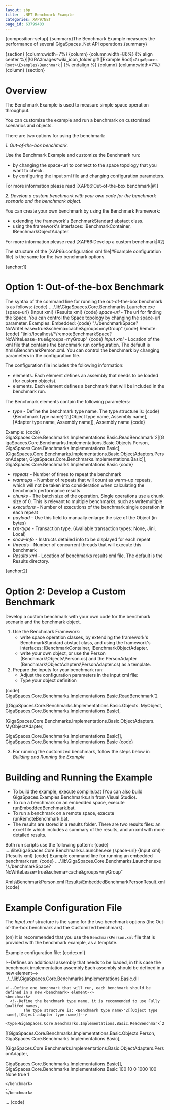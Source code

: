 ```yaml
---
layout: sbp
title:  .NET Benchmark Example
categories: XAP97NET
page_id: 63799403
---
```


{composition-setup}
{summary}The Benchmark Example measures the performance of several GigaSpaces .Net API operations.{summary}

{section}
{column:width=7%}
{column}
{column:width=86%}
{% align center %}||!GRA:Images^wiki_icon_folder.gif!||Example Root|`<GigaSpaces Root>\Examples\Benchmark` |
{% endalign %}
{column}
{column:width=7%}
{column}
{section}

# Overview

The Benchmark Example is used to measure simple space operation throughput.

You can customize the example and run a benchmark on customized scenarios and objects.

There are two options for using the benchmark:

*1. Out-of-the-box benchmark.*

Use the Benchmark Example and customize the Benchmark run:
- by changing the space-url to connect to the space topology that you want to check.
- by configuring the input xml file and changing configuration parameters.

For more information please read [XAP66:Out-of-the-box benchmark|#1]

*2. Develop a custom benchmark with your own code for the benchmark scenario and the benchmark object.*

You can create your own benchmark by using the Benchmark Framework:
- extending the framework's BenchmarkStandard abstact class.
- using the framework's interfaces: IBenchmarkContainer, IBenchmarkObjectAdapter.

For more information please read [XAP66:Develop a custom benchmark|#2]

The structure of the [XAP66:configuration xml file|#Example configuration file] is the same for the two benchmark options.

{anchor:1}

# Option 1: Out-of-the-box Benchmark

The syntax of the command line for running the out-of-the-box benchmark is as follows:
{code}
..\..\lib\GigaSpaces.Core.Benchmarks.Launcher.exe {space-url}  {Input xml} {Results xml}
{code}
*space-url* \- The url for finding the Space. You can control the Space topology by changing the space-url parameter.
Examples:
Embedded:
{code}
"/./benchmarkSpace?NoWriteLease=true&schema=cache&groups=myGroup"
{code}
Remote:
{code}
"jini://localhost/*/remoteBenchmarkSpace?NoWriteLease=true&groups=myGroup"
{code}
*Input xml* \- Location of the xml file that contains the benchmark run configuration. The default is Xmls\BenchmarkPerson.xml.
You can control the benchmark by changing parameters in the configuration file.

The configuration file includes the following information:
-  *<assembly>* elements. Each element defines an assembly that needs to be loaded (for custom objects).
-  *<Benchmark>* elements. Each element defines a benchmark that will be included in the benchmark run.

The Benchmark elements contain the following parameters:
- *type* \- Define the benchmark type name. The type structure is:
{code}
{Benchmark type name}`2[[Object type name, Assembly name],[Adapter type name, Assembly name]], Assembly name
{code}

Example:
{code}
<type>GigaSpaces.Core.Benchmarks.Implementations.Basic.ReadBenchmark`2[[GigaSpaces.Core.Benchmarks.Implementations.Basic.Objects.Person,
GigaSpaces.Core.Benchmarks.Implementations.Basic],[GigaSpaces.Core.Benchmarks.Implementations.Basic.ObjectAdapters.PersonAdapter,
GigaSpaces.Core.Benchmarks.Implementations.Basic]], GigaSpaces.Core.Benchmarks.Implementations.Basic</type>
{code}

- *repeats* \- Number of times to repeat the benchmark
- *warmups* \- Number of repeats that will count as warm-up repeats, which will not be taken into consideration when calculating the benchmark performance results
- *chunks* \- The batch size of the operation. Single operations use a chunk size of 0. This is relevant to multiple benchmarks, such as writemultiple
- *executions* \- Number of executions of the benchmark single operation in each repeat
- *payload* \- Use this field to manually enlarge the size of the Object (in bytes)
- *txn-type* \- Transaction type. (Available transaction types: None, Jini, Local)
- *show-info* \- Instructs detailed info to be displayed for each repeat
- *threads* \- Number of concurrent threads that will execute this benchmark
- *Results xml* \- Location of benchmarks results xml file. The default is the Results directory.

{anchor:2}

# Option 2: Develop a Custom Benchmark

Develop a custom benchmark with your own code for the benchmark scenario and the benchmark object.

1. Use the Benchmark Framework:
    - write space operation classes, by extending the framework's BenchmarkStandard abstact class, and using the framework's interfaces: IBenchmarkContainer, IBenchmarkObjectAdapter.
    - write your own object, or use the Person (Benchmark\Objects\Person.cs) and the PersonAdapter (Benchmark\ObjectAdapters\PersonAdapter.cs) as a template.
2. Prepare the inputs for your benchmark run:
    - Adjust the configuration parameters in the input xml file:
    - Type your object definition

{code}
<type>GigaSpaces.Core.Benchmarks.Implementations.Basic.ReadBenchmark`2

[[GigaSpaces.Core.Benchmarks.Implementations.Basic.Objects. MyObject, GigaSpaces.Core.Benchmarks.Implementations.Basic],

[GigaSpaces.Core.Benchmarks.Implementations.Basic.ObjectAdapters. MyObjectAdapter,

 GigaSpaces.Core.Benchmarks.Implementations.Basic]], GigaSpaces.Core.Benchmarks.Implementations.Basic
</type>
{code}

3. For running the customized benchmark, follow the steps below in *Building and Running the Example*

# Building and Running the Example

- To build the example, execute compile.bat (You can also build GigaSpaces.Examples.Benchmarks.sln from Visual Studio).
- To run a benchmark on an embedded space, execute runEmbeddedBenchmark.bat.
- To run a benchmark on a remote space, execute runRemoteBenchmark.bat.
- The results are stored in a results folder. There are two results files: an excel file which includes a summary of the results, and an xml with more detailed results.

Both run scripts use the following pattern:
{code}
..\..\lib\GigaSpaces.Core.Benchmarks.Launcher.exe {space-url}  {Input xml} {Results xml}
{code}
Example command line for running an embedded benchmark run:
{code}
..\..\lib\GigaSpaces.Core.Benchmarks.Launcher.exe "/./benchmarkSpace?NoWriteLease=true&schema=cache&groups=myGroup"

 Xmls\BenchmarkPerson.xml Results\EmbeddedBenchmarkPersonResult.xml
{code}

# Example Configuration File

The *Input xml* structure is the same for the two benchmark options (the Out-of-the-box benchmark and the Customized benchmark).

(on) It is recommended that you use the `BenchmarkPerson.xml` file that is provided with the benchmark example, as a template.

Example configuration file:
{code:xml}
<?xml version="1.0" encoding="UTF-8"?>
<benchmarks>
  !--Defines an additional assembly that needs to be loaded, in this case the benchmark implementation assembly
  Each assembly should be defined in a new <addembly>
    element-->
    <assembly>
      <path>..\..\lib\GigaSpaces.Core.Benchmarks.Implementations.Basic.dll</path>
    </assembly>

    <!--Define one benchmark that will run, each benchmark should be defined in a new <benchmark> element-->
    <benchmark>
      <!--Define the benchmark type name, it is recommended to use Fully Qualifed names,
            The type structure is: <Benchmark type name>'2[[Object type name],[Object adapter type name]]-->
      <type>GigaSpaces.Core.Benchmarks.Implementations.Basic.ReadBenchmark`2

[[GigaSpaces.Core.Benchmarks.Implementations.Basic.Objects.Person, GigaSpaces.Core.Benchmarks.Implementations.Basic],

[GigaSpaces.Core.Benchmarks.Implementations.Basic.ObjectAdapters.PersonAdapter,

 GigaSpaces.Core.Benchmarks.Implementations.Basic]], GigaSpaces.Core.Benchmarks.Implementations.Basic</type>
      <!--Number of times to repeat the benchmark-->
      <repeats>100</repeats>
      <!--Number of repeats that will count as warm up repeats and will not be taken into consideration
          when calculating the benchmark performance results-->
      <warmups>10</warmups>
      <!--The batch size of the operation, single operation use chunk size of 0, this is relevent to multiple
          benchmarks such as writemultiple-->
      <chunks>0</chunks>
      <!--Number of execution of the benchmark single operation in each repeat-->
      <executions>1000</executions>
      <!--Use this field to manually enlarge the size of the Object (in bytes)-->
      <payload>100</payload>
      <!--Transaction type, available (None, Jini, Local)-->
      <txn-type>None</txn-type>
      <!--Should display detailed info of each repeat-->
      <show-info>true</show-info>
      <!--Number of concurrent threads that will execute this benchmark-->
      <threads>1</threads>
    </benchmark>

    </benchmark>
    ...
    </benchmark>
  ...
  </benchmarks>
{code}